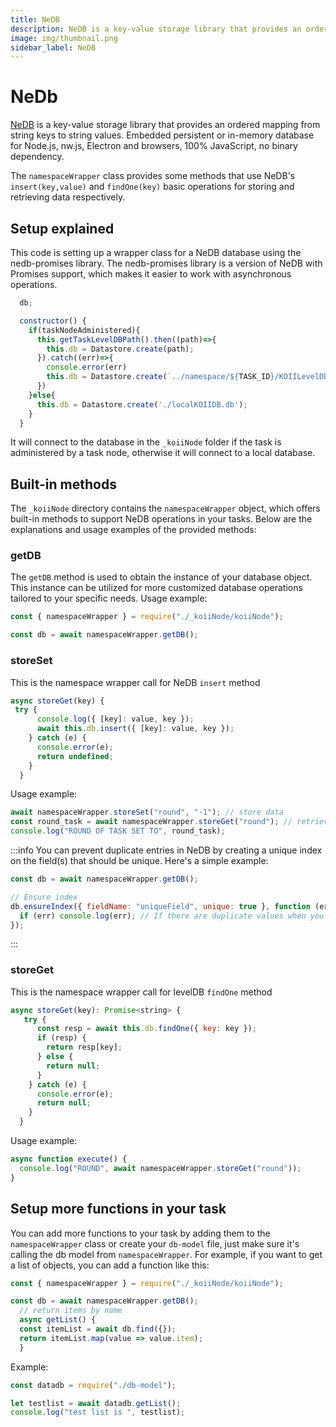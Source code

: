 ```yaml
---
title: NeDB
description: NeDB is a key-value storage library that provides an ordered mapping from string keys to string values.
image: img/thumbnail.png
sidebar_label: NeDB
---
```


# NeDb

[NeDB](https://www.npmjs.com/package/nedb) is a key-value storage library that provides an ordered mapping from string keys to string values. Embedded persistent or in-memory database for Node.js, nw.js, Electron and browsers, 100% JavaScript, no binary dependency.

The `namespaceWrapper` class provides some methods that use NeDB's `insert(key,value)` and `findOne(key)` basic operations for storing and retrieving data respectively.

## Setup explained

This code is setting up a wrapper class for a NeDB database using the nedb-promises library. The nedb-promises library is a version of NeDB with Promises support, which makes it easier to work with asynchronous operations.

```javascript
  db;

  constructor() {
    if(taskNodeAdministered){
      this.getTaskLevelDBPath().then((path)=>{
        this.db = Datastore.create(path);
      }).catch((err)=>{
        console.error(err)
        this.db = Datastore.create(`../namespace/${TASK_ID}/KOIILevelDB.db`);
      })
    }else{
      this.db = Datastore.create('./localKOIIDB.db');
    }
  }
```

It will connect to the database in the `_koiiNode` folder if the task is administered by a task node, otherwise it will connect to a local database.

## Built-in methods

The `_koiiNode` directory contains the `namespaceWrapper` object, which offers built-in methods to support NeDB operations in your tasks. Below are the explanations and usage examples of the provided methods:

### getDB

The `getDB` method is used to obtain the instance of your database object. This instance can be utilized for more customized database operations tailored to your specific needs.
Usage example:

```js
const { namespaceWrapper } = require("./_koiiNode/koiiNode");

const db = await namespaceWrapper.getDB();
```

### storeSet

This is the namespace wrapper call for NeDB `insert` method

```javascript
async storeGet(key) {
 try {
      console.log({ [key]: value, key });
      await this.db.insert({ [key]: value, key });
    } catch (e) {
      console.error(e);
      return undefined;
    }
  }
```

Usage example:

```javascript
await namespaceWrapper.storeSet("round", "-1"); // store data
const round_task = await namespaceWrapper.storeGet("round"); // retrieve data with key
console.log("ROUND OF TASK SET TO", round_task);
```

:::info
You can prevent duplicate entries in NeDB by creating a unique index on the field(s) that should be unique. Here's a simple example:

```javascript
const db = await namespaceWrapper.getDB();

// Ensure index
db.ensureIndex({ fieldName: "uniqueField", unique: true }, function (err) {
  if (err) console.log(err); // If there are duplicate values when you apply the unique index, you'll get an error.
});
```

:::

### storeGet

This is the namespace wrapper call for levelDB `findOne` method

```javascript
async storeGet(key): Promise<string> {
   try {
      const resp = await this.db.findOne({ key: key });
      if (resp) {
        return resp[key];
      } else {
        return null;
      }
    } catch (e) {
      console.error(e);
      return null;
    }
  }
```

Usage example:

```javascript
async function execute() {
  console.log("ROUND", await namespaceWrapper.storeGet("round"));
}
```

## Setup more functions in your task

You can add more functions to your task by adding them to the `namespaceWrapper` class or create your `db-model` file, just make sure it's calling the db model from `namespaceWrapper`. For example, if you want to get a list of objects, you can add a function like this:

```javascript
const { namespaceWrapper } = require("./_koiiNode/koiiNode");

const db = await namespaceWrapper.getDB();
  // return items by name
  async getList() {
  const itemList = await db.find({});
  return itemList.map(value => value.item);
  }
```

Example:

```javascript
const datadb = require("./db-model");

let testlist = await datadb.getList();
console.log("test list is ", testlist);
```
